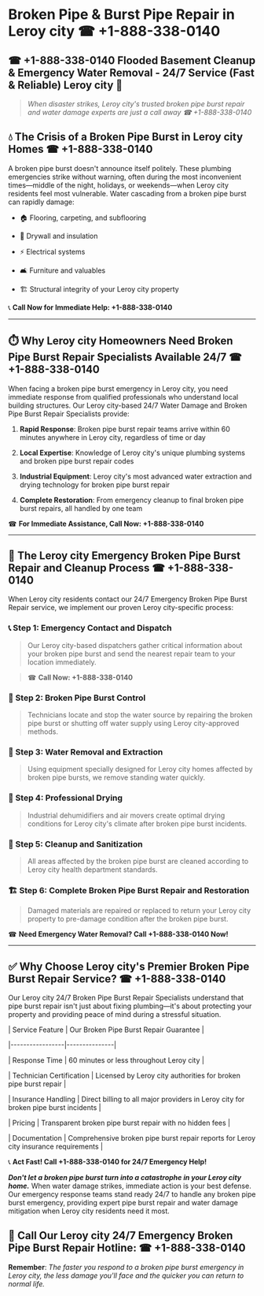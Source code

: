 # Broken Pipe & Burst Pipe Repair in Leroy city ☎ +1-888-338-0140  
## ☎ +1-888-338-0140 Flooded Basement Cleanup & Emergency Water Removal - 24/7 Service (Fast & Reliable) Leroy city 🚨  

> *When disaster strikes, Leroy city's trusted broken pipe burst repair and water damage experts are just a call away ☎ +1-888-338-0140*  

## 💧 The Crisis of a Broken Pipe Burst in Leroy city Homes ☎ +1-888-338-0140  

A broken pipe burst doesn't announce itself politely. These plumbing emergencies strike without warning, often during the most inconvenient times—middle of the night, holidays, or weekends—when Leroy city residents feel most vulnerable. Water cascading from a broken pipe burst can rapidly damage:  

* 🏠 Flooring, carpeting, and subflooring  
* 🧱 Drywall and insulation  
* ⚡ Electrical systems  
* 🛋️ Furniture and valuables  
* 🏗️ Structural integrity of your Leroy city property  

📞 **Call Now for Immediate Help: +1-888-338-0140**  

---  

## ⏱️ Why Leroy city Homeowners Need Broken Pipe Burst Repair Specialists Available 24/7 ☎ +1-888-338-0140  

When facing a broken pipe burst emergency in Leroy city, you need immediate response from qualified professionals who understand local building structures. Our Leroy city-based 24/7 Water Damage and Broken Pipe Burst Repair Specialists provide:  

1. **Rapid Response**: Broken pipe burst repair teams arrive within 60 minutes anywhere in Leroy city, regardless of time or day  
2. **Local Expertise**: Knowledge of Leroy city's unique plumbing systems and broken pipe burst repair codes  
3. **Industrial Equipment**: Leroy city's most advanced water extraction and drying technology for broken pipe burst repair  
4. **Complete Restoration**: From emergency cleanup to final broken pipe burst repairs, all handled by one team  

☎ **For Immediate Assistance, Call Now: +1-888-338-0140**  

---  

## 🔧 The Leroy city Emergency Broken Pipe Burst Repair and Cleanup Process ☎ +1-888-338-0140  

When Leroy city residents contact our 24/7 Emergency Broken Pipe Burst Repair service, we implement our proven Leroy city-specific process:  

### 📞 Step 1: Emergency Contact and Dispatch  
> Our Leroy city-based dispatchers gather critical information about your broken pipe burst and send the nearest repair team to your location immediately.  
> ☎ **Call Now: +1-888-338-0140**  

### 🚿 Step 2: Broken Pipe Burst Control  
> Technicians locate and stop the water source by repairing the broken pipe burst or shutting off water supply using Leroy city-approved methods.  

### 🌊 Step 3: Water Removal and Extraction  
> Using equipment specially designed for Leroy city homes affected by broken pipe bursts, we remove standing water quickly.  

### 💨 Step 4: Professional Drying  
> Industrial dehumidifiers and air movers create optimal drying conditions for Leroy city's climate after broken pipe burst incidents.  

### 🧼 Step 5: Cleanup and Sanitization  
> All areas affected by the broken pipe burst are cleaned according to Leroy city health department standards.  

### 🏗️ Step 6: Complete Broken Pipe Burst Repair and Restoration  
> Damaged materials are repaired or replaced to return your Leroy city property to pre-damage condition after the broken pipe burst.  

☎ **Need Emergency Water Removal? Call +1-888-338-0140 Now!**  

---  

## ✅ Why Choose Leroy city's Premier Broken Pipe Burst Repair Service? ☎ +1-888-338-0140  

Our Leroy city 24/7 Broken Pipe Burst Repair Specialists understand that pipe burst repair isn't just about fixing plumbing—it's about protecting your property and providing peace of mind during a stressful situation.  

| Service Feature | Our Broken Pipe Burst Repair Guarantee |  
|-----------------|---------------|  
| Response Time | 60 minutes or less throughout Leroy city |  
| Technician Certification | Licensed by Leroy city authorities for broken pipe burst repair |  
| Insurance Handling | Direct billing to all major providers in Leroy city for broken pipe burst incidents |  
| Pricing | Transparent broken pipe burst repair with no hidden fees |  
| Documentation | Comprehensive broken pipe burst repair reports for Leroy city insurance requirements |  

📞 **Act Fast! Call +1-888-338-0140 for 24/7 Emergency Help!**  

***Don't let a broken pipe burst turn into a catastrophe in your Leroy city home.*** When water damage strikes, immediate action is your best defense. Our emergency response teams stand ready 24/7 to handle any broken pipe burst emergency, providing expert pipe burst repair and water damage mitigation when Leroy city residents need it most.  

## 📱 Call Our Leroy city 24/7 Emergency Broken Pipe Burst Repair Hotline: ☎ +1-888-338-0140  

**Remember**: *The faster you respond to a broken pipe burst emergency in Leroy city, the less damage you'll face and the quicker you can return to normal life.*